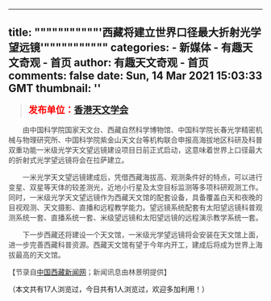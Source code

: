
---
title: """""""""""'西藏将建立世界口径最大折射光学望远镜'"""""""""""
categories: 
    - 新媒体
    - 有趣天文奇观 - 首页
author: 有趣天文奇观 - 首页
comments: false
date: Sun, 14 Mar 2021 15:03:33 GMT
thumbnail: ''
---

<div>   
<div>
<blockquote>
<p><strong><span style="word-wrap: break-word; font-weight: 700; font-family: Tahoma, 'Microsoft Yahei', Simsun; font-size: large; line-height: 27px; color: rgb(255, 0, 0);">发布单位：<a href="https://www.hkas.org.hk/2021/03/14/%E8%A5%BF%E8%97%8F%E5%B0%87%E5%BB%BA%E7%AB%8B%E4%B8%96%E7%95%8C%E5%8F%A3%E5%BE%91%E6%9C%80%E5%A4%A7%E6%8A%98%E5%B0%84%E5%85%89%E5%AD%B8%E6%9C%9B%E9%81%A0%E9%8F%A1/" target="_blank" title="香港天文学会" rel="noopener noreferrer">香港天文学会</a></span></strong></p>
</blockquote>
<p style="text-align: justify;"><span style="color: rgb(68, 68, 68); font-family: Tahoma, "Microsoft Yahei", Simsun; font-size: large; background-color: rgb(255, 255, 255);">　　由中国科学院国家天文台、西藏自然科学博物馆、中国科学院长春光学精密机械与物理研究所、中国科学院紫金山天文台等机构联合申报高海拔地区科研及科普双重功能一米级光学天文望远镜建设项目日前正式启动，这意味着世界上口径最大的折射式光学望远镜将会在拉萨建立。</span></p>
<p style="text-align: justify;"><span style="color: rgb(68, 68, 68); font-family: Tahoma, "Microsoft Yahei", Simsun; font-size: large; background-color: rgb(255, 255, 255);">　　一米光学天文望远镜建成后，凭借西藏海拔高、观测条件好的特点，可以进行变星、双星等天体的较差测光，近地小行星及太空目标监测等多项科研观测工作。同时，一米级光学天文望远镜作为西藏天文馆的配套设备，具备覆盖白天和夜晚的目视观测、天文摄影、直播和远程教学能力。望远镜系统配套有太阳望远镜科普观测系统一套、直播系统一套、米级望远镜和太阳望远镜的远程演示教学系统一套。</span></p>
<p style="text-align: justify;"><span style="color: rgb(68, 68, 68); font-family: Tahoma, "Microsoft Yahei", Simsun; font-size: large; background-color: rgb(255, 255, 255);">　　下一步西藏还将建设一个天文馆，一米级光学望远镜将会安装在天文馆上面，进一步完善西藏科普资源。西藏天文馆有望于今年内开工，建成后将成为世界上海拔最高的天文馆。</span></p>
<p style="text-align: justify;"><span style="color: rgb(68, 68, 68); font-family: Tahoma, "Microsoft Yahei", Simsun; font-size: large; background-color: rgb(255, 255, 255);">【节录自<a href="http://www.xzxw.com/xw/202103/t20210314_3542084.html" target="_blank" title="开新视窗-中国西藏新闻网" rel="noopener noreferrer">中国西藏新闻网</a>；新闻讯息由林景明提供】</span></p>
<div class="tptn_counter" id="tptn_counter_24778">（本文共有17人浏览过，今日共有1人浏览过，欢迎多加利用！）</div></div>  
</div>
            
